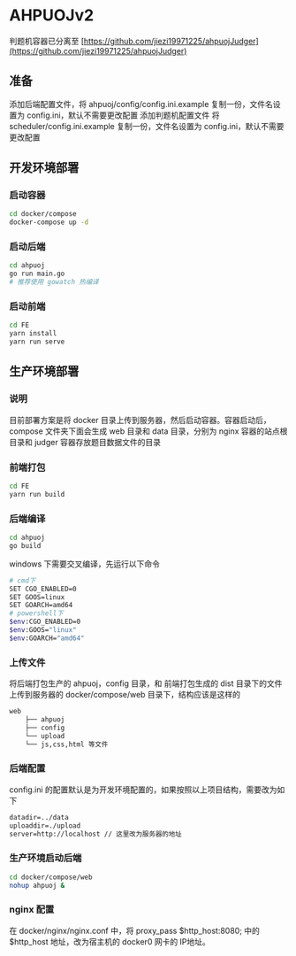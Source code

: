 # AHPUOJv2

判题机容器已分离至 [https://github.com/jiezi19971225/ahpuojJudger](https://github.com/jiezi19971225/ahpuojJudger)

## 准备

添加后端配置文件，将 ahpuoj/config/config.ini.example 复制一份，文件名设置为 config.ini，默认不需要更改配置
添加判题机配置文件 将 scheduler/config.ini.example 复制一份，文件名设置为 config.ini，默认不需要更改配置

## 开发环境部署

### 启动容器

```bash
cd docker/compose
docker-compose up -d
```

### 启动后端

```bash
cd ahpuoj
go run main.go
# 推荐使用 gowatch 热编译
```

### 启动前端

```bash
cd FE
yarn install
yarn run serve
```

## 生产环境部署

### 说明

目前部署方案是将 docker 目录上传到服务器，然后启动容器。容器启动后，compose 文件夹下面会生成 web 目录和 data 目录，分别为 nginx 容器的站点根目录和 judger 容器存放题目数据文件的目录

### 前端打包

```bash
cd FE
yarn run build
```

### 后端编译

```bash
cd ahpuoj
go build
```

windows 下需要交叉编译，先运行以下命令

```bash
# cmd下
SET CGO_ENABLED=0
SET GOOS=linux
SET GOARCH=amd64
# powershell下
$env:CGO_ENABLED=0
$env:GOOS="linux"
$env:GOARCH="amd64"
```

### 上传文件

将后端打包生产的 ahpuoj，config 目录，和 前端打包生成的 dist 目录下的文件上传到服务器的 docker/compose/web 目录下，结构应该是这样的

```bash
web
    ├── ahpuoj
    ├── config
    └── upload
    └── js,css,html 等文件
```

### 后端配置

config.ini 的配置默认是为开发环境配置的，如果按照以上项目结构，需要改为如下

```txt
datadir=../data
uploaddir=./upload
server=http://localhost // 这里改为服务器的地址
```

### 生产环境启动后端

```bash
cd docker/compose/web
nohup ahpuoj &
```

### nginx 配置

在 docker/nginx/nginx.conf 中，将 proxy_pass $http_host:8080; 中的 $http_host 地址，改为宿主机的 docker0 网卡的 IP地址。